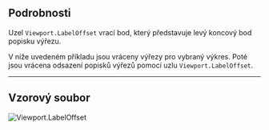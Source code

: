 ## Podrobnosti
Uzel `Viewport.LabelOffset` vrací bod, který představuje levý koncový bod popisku výřezu.

V níže uvedeném příkladu jsou vráceny výřezy pro vybraný výkres. Poté jsou vrácena odsazení popisků výřezů pomocí uzlu `Viewport.LabelOffset`.
___
## Vzorový soubor

![Viewport.LabelOffset](./Revit.Elements.Viewport.LabelOffset_img.jpg)
